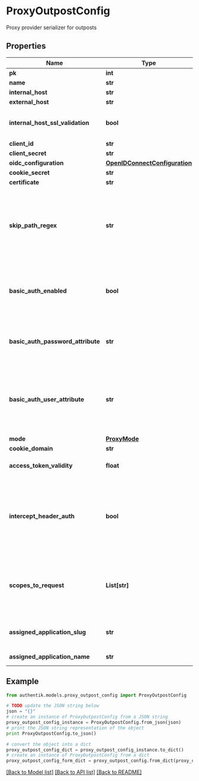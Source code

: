 # ProxyOutpostConfig

Proxy provider serializer for outposts

## Properties
Name | Type | Description | Notes
------------ | ------------- | ------------- | -------------
**pk** | **int** |  | [readonly] 
**name** | **str** |  | 
**internal_host** | **str** |  | [optional] 
**external_host** | **str** |  | 
**internal_host_ssl_validation** | **bool** | Validate SSL Certificates of upstream servers | [optional] 
**client_id** | **str** |  | [optional] 
**client_secret** | **str** |  | [optional] 
**oidc_configuration** | [**OpenIDConnectConfiguration**](OpenIDConnectConfiguration.md) |  | [readonly] 
**cookie_secret** | **str** |  | [optional] 
**certificate** | **str** |  | [optional] 
**skip_path_regex** | **str** | Regular expressions for which authentication is not required. Each new line is interpreted as a new Regular Expression. | [optional] 
**basic_auth_enabled** | **bool** | Set a custom HTTP-Basic Authentication header based on values from authentik. | [optional] 
**basic_auth_password_attribute** | **str** | User/Group Attribute used for the password part of the HTTP-Basic Header. | [optional] 
**basic_auth_user_attribute** | **str** | User/Group Attribute used for the user part of the HTTP-Basic Header. If not set, the user&#39;s Email address is used. | [optional] 
**mode** | [**ProxyMode**](ProxyMode.md) |  | [optional] 
**cookie_domain** | **str** |  | [optional] 
**access_token_validity** | **float** | Get token validity as second count | [readonly] 
**intercept_header_auth** | **bool** | When enabled, this provider will intercept the authorization header and authenticate requests based on its value. | [optional] 
**scopes_to_request** | **List[str]** | Get all the scope names the outpost should request, including custom-defined ones | [readonly] 
**assigned_application_slug** | **str** | Internal application name, used in URLs. | [readonly] 
**assigned_application_name** | **str** | Application&#39;s display Name. | [readonly] 

## Example

```python
from authentik.models.proxy_outpost_config import ProxyOutpostConfig

# TODO update the JSON string below
json = "{}"
# create an instance of ProxyOutpostConfig from a JSON string
proxy_outpost_config_instance = ProxyOutpostConfig.from_json(json)
# print the JSON string representation of the object
print ProxyOutpostConfig.to_json()

# convert the object into a dict
proxy_outpost_config_dict = proxy_outpost_config_instance.to_dict()
# create an instance of ProxyOutpostConfig from a dict
proxy_outpost_config_form_dict = proxy_outpost_config.from_dict(proxy_outpost_config_dict)
```
[[Back to Model list]](../README.md#documentation-for-models) [[Back to API list]](../README.md#documentation-for-api-endpoints) [[Back to README]](../README.md)



